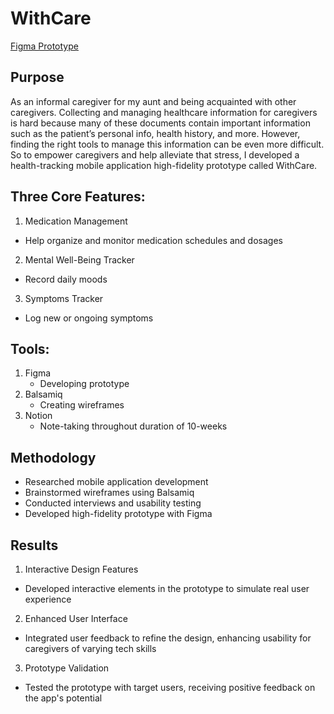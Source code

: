 # WithCare

[Figma Prototype](https://www.figma.com/design/VZr6nngKseVXMTyAEfiHvr/WithCare-(Mobile-Application-Wireframe)?node-id=0-1&t=dEZK9YO8pH8GmtiG-1)

## Purpose
As an informal caregiver for my aunt and being acquainted with other caregivers. Collecting and managing healthcare information for caregivers is hard because many of these documents contain important information such as the patient’s personal info, health history, and more. However, finding the right tools to manage this information can be even more difficult. So to empower caregivers and help alleviate that stress, I developed a health-tracking mobile application high-fidelity prototype called WithCare.

## Three Core Features:
1. Medication Management
  - Help organize and monitor medication schedules and dosages
2. Mental Well-Being Tracker
  - Record daily moods
3. Symptoms Tracker
  - Log new or ongoing symptoms

## Tools:
1. Figma
   - Developing prototype
2. Balsamiq
   - Creating wireframes
3. Notion
   - Note-taking throughout duration of 10-weeks

## Methodology
- Researched mobile application development
- Brainstormed wireframes using Balsamiq
- Conducted interviews and usability testing
- Developed high-fidelity prototype with Figma

## Results
1. Interactive Design Features
  - Developed interactive elements in the prototype to simulate real user experience
2. Enhanced User Interface
  - Integrated user feedback to refine the design, enhancing usability for caregivers of varying tech skills
3. Prototype Validation
  - Tested the prototype with target users, receiving positive feedback on the app's potential
